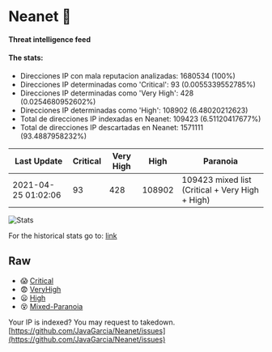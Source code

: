 # Neanet :hocho:
#### Threat intelligence feed
#### The stats:

- Direcciones IP con mala reputacion analizadas: 1680534 (100%)
- Direcciones IP determinadas como 'Critical':  93 (0.0055339552785%)
- Direcciones IP determinadas como 'Very High':  428 (0.0254680952602%)
- Direcciones IP determinadas como 'High':  108902 (6.48020212623)
- Total de direcciones IP indexadas en Neanet:  109423 (6.51120417677%)
- Total de direcciones IP descartadas en Neanet:  1571111 (93.4887958232%)

| Last Update | Critical | Very High | High | Paranoia |
| --- | --- | --- | --- | --- |
| 2021-04-25 01:02:06 | 93 | 428 | 108902 | 109423 mixed list (Critical + Very High + High)|

![Stats](https://docs.google.com/spreadsheets/d/e/2PACX-1vSnaNMIXVabIpDJjufMlzH7poXnshF3mgd8Is1g9ytUEzVsP5my4Trn8f-xkoLLQ38xpL3HtmUexLo6/pubchart?oid=501124687&format=image)

For the historical stats go to: [link](/stats.csv)
## Raw
- :scream: [Critical](https://raw.githubusercontent.com/JavaGarcia/Neanet/master/blacklists/neanet_critical.txt)
- :fearful: [VeryHigh](https://raw.githubusercontent.com/JavaGarcia/Neanet/master/blacklists/neanet_veryHigh.txtt)
- :frowning: [High](https://raw.githubusercontent.com/JavaGarcia/Neanet/master/blacklists/neanet_high.txt)
- :dizzy_face: [Mixed-Paranoia](https://raw.githubusercontent.com/JavaGarcia/Neanet/master/blacklists/neanet_all.txt)


Your IP is indexed? You may request to takedown. [https://github.com/JavaGarcia/Neanet/issues](https://github.com/JavaGarcia/Neanet/issues)










































































































































































































































































































































































































































































































































































































































































































































































































































































































































































































































































































































































































































































































































































































































































































































































































































































































































































































































































































































































































































































































































































































































































































































































































































































































































































































































































































































































































































































































































































































































































































































































































































































































































































































































































































































































































































































































































































































































































































































































































































































































































































































































































































































































































































































































































































































































































































































































































































































































































































































































































































































































































































































































































































































































































































































































































































































































































































































































































































































































































































































